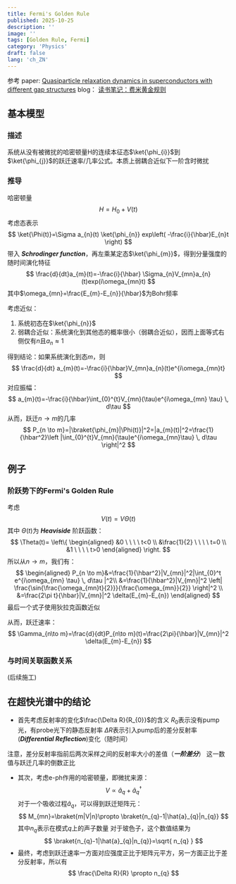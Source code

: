 ```yaml
---
title: Fermi's Golden Rule
published: 2025-10-25
description: ''
image: ''
tags: [Golden Rule, Fermi]
category: 'Physics'
draft: false 
lang: 'ch_ZN'
---
```


参考
paper:
[Quasiparticle relaxation dynamics in superconductors with different gap structures](https://journals.aps.org/prb/abstract/10.1103/PhysRevB.59.1497)
 blog：
 [读书笔记：费米黄金规则](https://zhuanlan.zhihu.com/p/627332500)

## 基本模型

### 描述
系统从没有被微扰的哈密顿量H的连续本征态$\ket{\phi_{i}}$到$\ket{\phi_{j}}$的跃迁速率/几率公式。本质上弱耦合近似下一阶含时微扰

### 推导
哈密顿量
$$
H=H_{0}+V(t)
$$
考虑态表示
$$
\ket{\Phi(t)}=\Sigma a_{n}(t) \ket{\phi_{n}} exp\left( -\frac{i}{\hbar}E_{n}t \right) 
$$
带入 ___Schrodinger function___，再左乘某定态$\ket{\phi_{m}}$，得到分量强度的随时间演化特征
$$
\frac{d}{dt}a_{m}(t)=-\frac{i}{\hbar} \Sigma_{n}V_{mn}a_{n}(t)exp(i\omega_{mn}t)
$$
其中$\omega_{mn}=\frac{E_{m}-E_{n}}{\hbar}$为Bohr频率

考虑近似：
1. 系统初态在$\ket{\phi_{n}}$
2. 弱耦合近似：系统演化到其他态的概率很小（弱耦合近似），因而上面等式右侧仅有$n$且$a_{n} \approx 1$

得到结论：如果系统演化到态$m$，则
$$
\frac{d}{dt} a_{m}(t)=-\frac{i}{\hbar}V_{mn}a_{n}(t)e^{i\omega_{mn}t}
$$
对应振幅：
$$
a_{m}(t)=-\frac{i}{\hbar}\int_{0}^{t}V_{mn}(\tau)e^{i\omega_{mn} \tau}  \, d\tau 
$$
从而，跃迁$n\to m$的几率
$$
P_{n \to m}=|\braket{\phi_{m}|\Phi(t)}|^2=|a_{m}(t)|^2=\frac{1}{\hbar^2}\left |\int_{0}^{t}V_{mn}(\tau)e^{i\omega_{mn}\tau}  \, d\tau \right|^2
$$
## 例子

### 阶跃势下的Fermi's Golden Rule
考虑
$$
V(t)=V\Theta(t)
$$
其中
$\Theta(t)$为 ___Heaviside___ 阶跃函数：
$$
\Theta(t)=
\left\{ 
\begin{aligned} 
&0 \ \ \ \ t<0 \\
&\frac{1}{2} \ \ \ \ t=0 \\
&1 \ \ \ \ t>0
\end{aligned}
\right.
$$
所以从$n\to m$，我们有：
$$
\begin{aligned}
P_{n \to m}&=\frac{1}{\hbar^2}|V_{mn}|^2|\int_{0}^t e^{i\omega_{mn} \tau} \, d\tau  |^2\\
&=\frac{1}{\hbar^2}|V_{mn}|^2 \left| \frac{\sin{\frac{\omega_{mn}t}{2}}}{\frac{\omega_{mn}}{2}} \right|^2  \\
&=\frac{2\pi t}{\hbar}|V_{mn}|^2 \delta(E_{m}-E_{n})
\end{aligned}
$$
最后一个式子使用狄拉克函数近似

从而，跃迁速率：
$$
\Gamma_{n\to m}=\frac{d}{dt}P_{n\to m}(t)=\frac{2\pi}{\hbar}|V_{mn}|^2 \delta(E_{m}-E_{n})
$$

### 与时间关联函数关系
(后续施工)

## 在超快光谱中的结论

- 首先考虑反射率的变化$\frac{\Delta R}{R_{0}}$的含义
$R_{0}$表示没有pump光，有probe光下的静态反射率
$\Delta R$表示引入pump后的差分反射率(___Differential Reflection___)变化（随时间）

注意，差分反射率指前后两次采样之间的反射率大小的差值（___一阶差分___）
这一数值与跃迁几率的倒数正比

- 其次，考虑e-ph作用的哈密顿量，即微扰来源：
$$
V\propto \hat{a}_{q}+\hat{a}^{\dagger}_{q}
$$
对于一个吸收过程$\hat{a}_{q}$，可以得到跃迁矩阵元：
$$
M_{mn}=\braket{m|V|n}\propto \braket{n_{q}-1|\hat{a}_{q}|n_{q}}   
$$
其中$n_{q}$表示在模式$q$上的声子数量
对于玻色子，这个数值结果为
$$
\braket{n_{q}-1|\hat{a}_{q}|n_{q}}=\sqrt{ n_{q} }
$$
- 最终，考虑到跃迁速率一方面对应强度正比于矩阵元平方，另一方面正比于差分反射率，所以有
$$
\frac{\Delta R}{R} \propto n_{q}
$$
